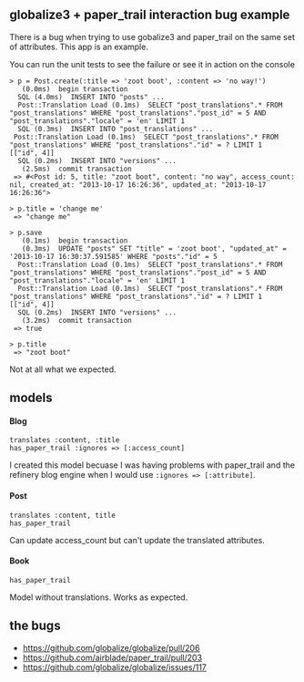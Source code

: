 ## globalize3 + paper_trail interaction bug example

There is a bug when trying to use gobalize3 and paper_trail on the same set of attributes. This app is an example.

You can run the unit tests to see the failure or see it in action on the console

```irb
> p = Post.create(:title => 'zoot boot', :content => 'no way!')
   (0.0ms)  begin transaction
  SQL (4.0ms)  INSERT INTO "posts" ...
  Post::Translation Load (0.1ms)  SELECT "post_translations".* FROM "post_translations" WHERE "post_translations"."post_id" = 5 AND "post_translations"."locale" = 'en' LIMIT 1
  SQL (0.3ms)  INSERT INTO "post_translations" ...
 Post::Translation Load (0.1ms)  SELECT "post_translations".* FROM "post_translations" WHERE "post_translations"."id" = ? LIMIT 1  [["id", 4]]
  SQL (0.2ms)  INSERT INTO "versions" ...
   (2.5ms)  commit transaction
 => #<Post id: 5, title: "zoot boot", content: "no way", access_count: nil, created_at: "2013-10-17 16:26:36", updated_at: "2013-10-17 16:26:36">

> p.title = 'change me'
 => "change me"

> p.save
   (0.1ms)  begin transaction
   (0.3ms)  UPDATE "posts" SET "title" = 'zoot boot', "updated_at" = '2013-10-17 16:30:37.591585' WHERE "posts"."id" = 5
  Post::Translation Load (0.1ms)  SELECT "post_translations".* FROM "post_translations" WHERE "post_translations"."post_id" = 5 AND "post_translations"."locale" = 'en' LIMIT 1
  Post::Translation Load (0.1ms)  SELECT "post_translations".* FROM "post_translations" WHERE "post_translations"."id" = ? LIMIT 1  [["id", 4]]
  SQL (0.2ms)  INSERT INTO "versions" ...
   (3.2ms)  commit transaction
 => true

> p.title
 => "zoot boot"
```

Not at all what we expected.

## models

#### Blog

```
translates :content, :title
has_paper_trail :ignores => [:access_count]
```

I created this model becuase I was having problems with paper_trail and the refinery blog engine when I would use ```:ignores => [:attribute]```.

#### Post

```
translates :content, title
has_paper_trail
```

Can update access_count but can't update the translated attributes.

#### Book

```
has_paper_trail
```

Model without translations. Works as expected.


## the bugs

* https://github.com/globalize/globalize/pull/206
* https://github.com/airblade/paper_trail/pull/203
* https://github.com/globalize/globalize/issues/117


